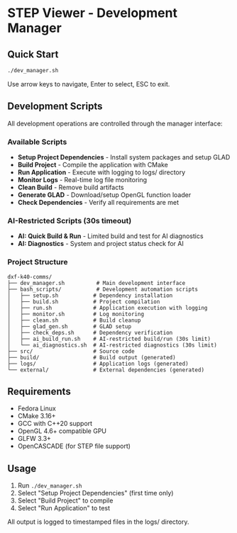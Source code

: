 # STEP Viewer - Development Manager

## Quick Start

```bash
./dev_manager.sh
```

Use arrow keys to navigate, Enter to select, ESC to exit.

## Development Scripts

All development operations are controlled through the manager interface:

### Available Scripts

- **Setup Project Dependencies** - Install system packages and setup GLAD
- **Build Project** - Compile the application with CMake
- **Run Application** - Execute with logging to logs/ directory
- **Monitor Logs** - Real-time log file monitoring
- **Clean Build** - Remove build artifacts
- **Generate GLAD** - Download/setup OpenGL function loader
- **Check Dependencies** - Verify all requirements are met

### AI-Restricted Scripts (30s timeout)

- **AI: Quick Build & Run** - Limited build and test for AI diagnostics
- **AI: Diagnostics** - System and project status check for AI

### Project Structure

```
dxf-k40-comms/
├── dev_manager.sh          # Main development interface
├── bash_scripts/           # Development automation scripts
│   ├── setup.sh           # Dependency installation
│   ├── build.sh           # Project compilation
│   ├── run.sh             # Application execution with logging
│   ├── monitor.sh         # Log monitoring
│   ├── clean.sh           # Build cleanup
│   ├── glad_gen.sh        # GLAD setup
│   ├── check_deps.sh      # Dependency verification
│   ├── ai_build_run.sh    # AI-restricted build/run (30s limit)
│   └── ai_diagnostics.sh  # AI-restricted diagnostics (30s limit)
├── src/                   # Source code
├── build/                 # Build output (generated)
├── logs/                  # Application logs (generated)
└── external/              # External dependencies (generated)
```

## Requirements

- Fedora Linux
- CMake 3.16+
- GCC with C++20 support
- OpenGL 4.6+ compatible GPU
- GLFW 3.3+
- OpenCASCADE (for STEP file support)

## Usage

1. Run `./dev_manager.sh`
2. Select "Setup Project Dependencies" (first time only)
3. Select "Build Project" to compile
4. Select "Run Application" to test

All output is logged to timestamped files in the logs/ directory.